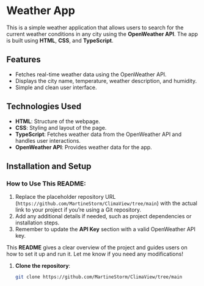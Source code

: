 # Weather App

This is a simple weather application that allows users to search for the current weather conditions in any city using the **OpenWeather API**. The app is built using **HTML**, **CSS**, and **TypeScript**.

## Features

- Fetches real-time weather data using the OpenWeather API.
- Displays the city name, temperature, weather description, and humidity.
- Simple and clean user interface.

## Technologies Used

- **HTML**: Structure of the webpage.
- **CSS**: Styling and layout of the page.
- **TypeScript**: Fetches weather data from the OpenWeather API and handles user interactions.
- **OpenWeather API**: Provides weather data for the app.

## Installation and Setup



### **How to Use This README**:
1. Replace the placeholder repository URL (`https://github.com/MartineStorm/ClimaView/tree/main`) with the actual link to your project if you’re using a Git repository.
2. Add any additional details if needed, such as project dependencies or installation steps.
3. Remember to update the **API Key** section with a valid OpenWeather API key.

This **README** gives a clear overview of the project and guides users on how to set it up and run it. Let me know if you need any modifications!


1. **Clone the repository**:
   ```bash
   git clone https://github.com/MartineStorm/ClimaView/tree/main
